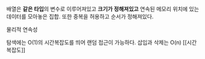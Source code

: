 배열은 **같은 타입**의 변수로 이루어져있고 **크기가 정해져있고** 연속된 메모리 위치에 있는 데이터를 모아놓은 집합.
또한 중복을 허용하고 순서가 정해져있다.

물리적 연속성 

탐색에는 O(1)의 시간복잡도를 띄어 랜덤 접근이 가능하다. 삽입과 삭제는 O(n)
[[시간 복잡도]]


